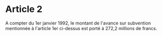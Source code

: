 # Article 2

A compter du 1er janvier 1992, le montant de l'avance sur subvention mentionnée à l'article 1er ci-dessus est porté à 272,2 millions de francs.
